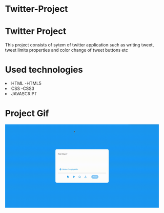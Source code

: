 # Twitter-Project
<h1>Twitter Project</h1>
This project consists of sytem of twitter application such as writing tweet, tweet limits properties and color change of tweet buttons etc

<h1>Used technologies</h1>
<li>HTML -HTML5</li>
<li>CSS -CSS3</li>
<li>JAVASCRIPT</li>
 
<h1>Project Gif</h1>
<img src="./Twitter.gif"/>



